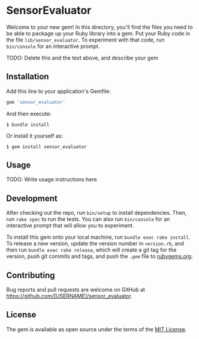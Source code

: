 # SensorEvaluator

Welcome to your new gem! In this directory, you'll find the files you need to be able to package up your Ruby library into a gem. Put your Ruby code in the file `lib/sensor_evaluator`. To experiment with that code, run `bin/console` for an interactive prompt.

TODO: Delete this and the text above, and describe your gem

## Installation

Add this line to your application's Gemfile:

```ruby
gem 'sensor_evaluator'
```

And then execute:

    $ bundle install

Or install it yourself as:

    $ gem install sensor_evaluator

## Usage

TODO: Write usage instructions here

## Development

After checking out the repo, run `bin/setup` to install dependencies. Then, run `rake spec` to run the tests. You can also run `bin/console` for an interactive prompt that will allow you to experiment.

To install this gem onto your local machine, run `bundle exec rake install`. To release a new version, update the version number in `version.rb`, and then run `bundle exec rake release`, which will create a git tag for the version, push git commits and tags, and push the `.gem` file to [rubygems.org](https://rubygems.org).

## Contributing

Bug reports and pull requests are welcome on GitHub at https://github.com/[USERNAME]/sensor_evaluator.


## License

The gem is available as open source under the terms of the [MIT License](https://opensource.org/licenses/MIT).
